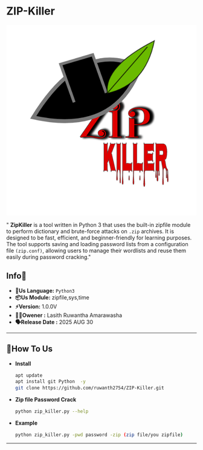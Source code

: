 # ZIP-Killer

![zip](./zip%20killer.png)

" **ZipKiller** is a tool written in Python 3 that uses the built-in zipfile module to perform dictionary and brute-force attacks on `.zip` archives. It is designed to be fast, efficient, and beginner-friendly for learning purposes. The tool supports saving and loading password lists from a configuration file `(zip.conf)`, allowing users to manage their wordlists and reuse them easily during password cracking."
## Info📄

- **📒Us Language:** `Python3`
- **📦Us Module:** zipfile,sys,time
- **⚡️Version:** 1.0.0V
- **🧑‍💻Owener :** Lasith Ruwantha Amarawasha
- **🗣Release Date :** 2025 AUG 30

---
## 📃How To Us

- **Install**
  ```bash
  apt update
  apt install git Python  -y
  git clone https://github.com/ruwanth2754/ZIP-Killer.git
  ```
- **Zip file Password Crack**
  ```bash
  python zip_killer.py --help
  ```
- **Example**
  ```bash
  python zip_killer.py -pwd password -zip (zip file/you zipfile)
  ```
  
---

